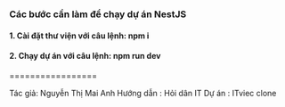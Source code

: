 ### Các bước cần làm để chạy dự án NestJS

#### 1. Cài đặt thư viện với câu lệnh: npm i
#### 2. Chạy dự án với câu lệnh: npm run dev


=================

Tác giả: Nguyễn Thị Mai Anh 
Hướng dẫn : Hỏi dân IT
Dự án : ITviec clone